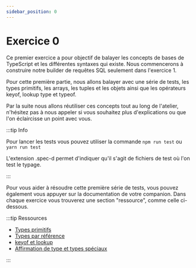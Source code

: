 ```yaml
---
sidebar_position: 0
---
```


# Exercice 0

Ce premier exercice a pour objectif de balayer les concepts de bases de TypeScript et les différentes syntaxes qui existe. Nous commencerons à construire notre builder de requêtes SQL seulement dans l'exercice 1.

Pour cette première partie, nous allons balayer avec une série de tests, les types primitifs, les arrays, les tuples et les objets ainsi que les opérateurs keyof, lookup type et typeof.

Par la suite nous allons réutiliser ces concepts tout au long de l'atelier, n'hésitez pas à nous appeler si vous souhaitez plus d'explications ou que l'on éclaircisse un point avec vous.

:::tip Info

Pour lancer les tests vous pouvez utiliser la commande `npm run test` ou `yarn run test`

L'extension .spec-d permet d'indiquer qu'il s'agit de fichiers de test où l'on test le typage.

:::

Pour vous aider à résoudre cette première série de tests, vous pouvez également vous appuyer sur la documentation de votre companion. Dans chaque exercice vous trouverez une section "ressource", comme celle ci-dessous.

:::tip Ressources

- [Types primitifs](../typescript/types-primitifs.md)
- [Types par référence](../typescript/types-par-references.md)
- [keyof et lookup](../typescript/keyof-lookup.md)
- [Affirmation de type et types spéciaux](../typescript/types-speciaux-affirmation-de-types.md)

:::

